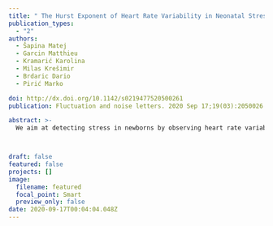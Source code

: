 ```yaml
---
title: " The Hurst Exponent of Heart Rate Variability in Neonatal Stress, Based on a Mean-Reverting Fractional Lévy Stable Motion "
publication_types:
  - "2"
authors:
  - Šapina Matej
  - Garcin Matthieu
  - Kramarić Karolina
  - Milas Krešimir
  - Brdaric Dario  
  - Pirić Marko

doi: http://dx.doi.org/10.1142/s0219477520500261
publication: Fluctuation and noise letters. 2020 Sep 17;19(03):2050026.

abstract: >-
  We aim at detecting stress in newborns by observing heart rate variability (HRV). The HRV features nonlinearities. Fractal dynamics is a usual way to model them and the Hurst exponent summarizes the fractal information. In our framework, we have observations of short duration, for which usual estimators of the Hurst exponent, like detrended fluctuation analysis (DFA), are not adapted. Moreover, we observe that the Hurst exponent does not vary much between stress and rest phases, but its decomposition in memory and underlying properties of the probability distribution leads to satisfactory diagnostic tools. This decomposition of the Hurst exponent is in addition embedded in a mean-reverting model. The resulting model is a mean-reverting fractional Lévy stable motion (FLSM). We estimate it and use its parameters as diagnostic tools of neonatal stress. Indeed, the value of the speed of reversion parameter is a significant indicator of stress. The evolution of both parameters in which the Hurst exponent is decomposed provides us with significant indicators as well. On the contrary, the Hurst exponent itself does not bear useful information. 



draft: false
featured: false
projects: []
image:
  filename: featured
  focal_point: Smart
  preview_only: false
date: 2020-09-17T00:04:04.048Z
---
```

